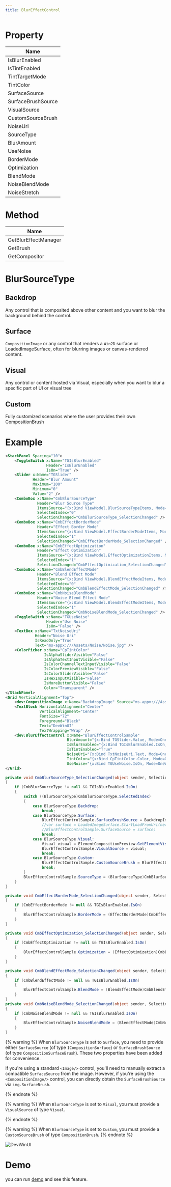 ```yaml
---
title: BlurEffectControl
---
```


# Property
|Name|
|-|
|IsBlurEnabled|
|IsTintEnabled|
|TintTargetMode|
|TintColor|
|SurfaceSource|
|SurfaceBrushSource|
|VisualSource|
|CustomSourceBrush|
|NoiseUri|
|SourceType|
|BlurAmount|
|UseNoise|
|BorderMode|
|Optimization|
|BlendMode|
|NoiseBlendMode|
|NoiseStretch|

# Method
|Name|
|-|
|GetBlurEffectManager|
|GetBrush|
|GetCompositor|

# BlurSourceType

## Backdrop
Any control that is composited above other content and you want to blur the background behind the control.

## Surface
`CompositionImage` or any control that renders a `Win2D` surface or LoadedImageSurface, often for blurring images or canvas-rendered content.

## Visual
Any control or content hosted via Visual, especially when you want to blur a specific part of UI or visual tree

## Custom
Fully customized scenarios where the user provides their own CompositionBrush

# Example

```xml
<StackPanel Spacing="10">
    <ToggleSwitch x:Name="TGIsBlurEnabled"
                  Header="IsBlurEnabled"
                  IsOn="True" />
    <Slider x:Name="TGSlider"
            Header="Blur Amount"
            Maximum="100"
            Minimum="0"
            Value="2" />
    <ComboBox x:Name="CmbBlurSourceType"
              Header="Blur Source Type"
              ItemsSource="{x:Bind ViewModel.BlurSourceTypeItems, Mode=OneWay}"
              SelectedIndex="0"
              SelectionChanged="CmbBlurSourceType_SelectionChanged" />
    <ComboBox x:Name="CmbEffectBorderMode"
              Header="Effect Border Mode"
              ItemsSource="{x:Bind ViewModel.EffectBorderModeItems, Mode=OneWay}"
              SelectedIndex="1"
              SelectionChanged="CmbEffectBorderMode_SelectionChanged" />
    <ComboBox x:Name="CmbEffectOptimization"
              Header="Effect Optimization"
              ItemsSource="{x:Bind ViewModel.EffectOptimizationItems, Mode=OneWay}"
              SelectedIndex="1"
              SelectionChanged="CmbEffectOptimization_SelectionChanged" />
    <ComboBox x:Name="CmbBlendEffectMode"
              Header="Blend Effect Mode"
              ItemsSource="{x:Bind ViewModel.BlendEffectModeItems, Mode=OneWay}"
              SelectedIndex="0"
              SelectionChanged="CmbBlendEffectMode_SelectionChanged" />
    <ComboBox x:Name="CmbNoiseBlendMode"
              Header="Noise Blend Effect Mode"
              ItemsSource="{x:Bind ViewModel.BlendEffectModeItems, Mode=OneWay}"
              SelectedIndex="1"
              SelectionChanged="CmbNoiseBlendMode_SelectionChanged" />
    <ToggleSwitch x:Name="TGUseNoise"
                  Header="Use Noise"
                  IsOn="False" />
    <TextBox x:Name="TxtNoiseUri"
             Header="Noise Uri"
             IsReadOnly="True"
             Text="ms-appx:///Assets/Noise/Noise.jpg" />
    <ColorPicker x:Name="CpTintColor"
                 IsAlphaSliderVisible="False"
                 IsAlphaTextInputVisible="False"
                 IsColorChannelTextInputVisible="False"
                 IsColorPreviewVisible="False"
                 IsColorSliderVisible="False"
                 IsHexInputVisible="False"
                 IsMoreButtonVisible="False"
                 Color="Transparent" />
</StackPanel>
<Grid VerticalAlignment="Top">
    <dev:CompositionImage x:Name="BackdropImage" Source="ms-appx:///Assets/Landscapes/Landscape-9.jpg" />
    <TextBlock HorizontalAlignment="Center"
               VerticalAlignment="Center"
               FontSize="72"
               Foreground="Black"
               Text="DevWinUI"
               TextWrapping="Wrap" />
    <dev:BlurEffectControl x:Name="BlurEffectControlSample"
                           BlurAmount="{x:Bind TGSlider.Value, Mode=OneWay}"
                           IsBlurEnabled="{x:Bind TGIsBlurEnabled.IsOn, Mode=OneWay}"
                           IsTintEnabled="True"
                           NoiseUri="{x:Bind TxtNoiseUri.Text, Mode=OneWay}"
                           TintColor="{x:Bind CpTintColor.Color, Mode=OneWay}"
                           UseNoise="{x:Bind TGUseNoise.IsOn, Mode=OneWay}" />
</Grid>
```

```cs
private void CmbBlurSourceType_SelectionChanged(object sender, SelectionChangedEventArgs e)
{
    if (CmbBlurSourceType != null && TGIsBlurEnabled.IsOn)
    {
        switch ((BlurSourceType)CmbBlurSourceType.SelectedIndex)
        {
            case BlurSourceType.Backdrop:
                break;
            case BlurSourceType.Surface:
                BlurEffectControlSample.SurfaceBrushSource = BackdropImage.SurfaceBrush;
                //var surface = LoadedImageSurface.StartLoadFromUri(new Uri(BackdropImage.Source.AbsoluteUri));
                //BlurEffectControlSample.SurfaceSource = surface;
                break;
            case BlurSourceType.Visual:
                Visual visual = ElementCompositionPreview.GetElementVisual(BackdropImage);
                BlurEffectControlSample.VisualSource = visual;
                break;
            case BlurSourceType.Custom:
                BlurEffectControlSample.CustomSourceBrush = BlurEffectControlSample.GetCompositor().CreateColorBrush(Colors.Green);
                break;
        }
        BlurEffectControlSample.SourceType = (BlurSourceType)CmbBlurSourceType.SelectedIndex;
    }
}

private void CmbEffectBorderMode_SelectionChanged(object sender, SelectionChangedEventArgs e)
{
    if (CmbEffectBorderMode != null && TGIsBlurEnabled.IsOn)
    {
        BlurEffectControlSample.BorderMode = (EffectBorderMode)CmbEffectBorderMode.SelectedIndex;
    }
}

private void CmbEffectOptimization_SelectionChanged(object sender, SelectionChangedEventArgs e)
{
    if (CmbEffectOptimization != null && TGIsBlurEnabled.IsOn)
    {
        BlurEffectControlSample.Optimization = (EffectOptimization)CmbEffectOptimization.SelectedIndex;
    }
}

private void CmbBlendEffectMode_SelectionChanged(object sender, SelectionChangedEventArgs e)
{
    if (CmbBlendEffectMode != null && TGIsBlurEnabled.IsOn)
    {
        BlurEffectControlSample.BlendMode = (BlendEffectMode)CmbBlendEffectMode.SelectedIndex;
    }
}
private void CmbNoiseBlendMode_SelectionChanged(object sender, SelectionChangedEventArgs e)
{
    if (CmbNoiseBlendMode != null && TGIsBlurEnabled.IsOn)
    {
        BlurEffectControlSample.NoiseBlendMode = (BlendEffectMode)CmbNoiseBlendMode.SelectedIndex;
    }
}
```


{% warning %}
When `BlurSourceType` is set to `Surface`, you need to provide either `SurfaceSource` (of type `ICompositionSurface`) or `SurfaceBrushSource` (of type `CompositionSurfaceBrush`). These two properties have been added for convenience.

If you're using a standard `<Image/>` control, you'll need to manually extract a compatible `SurfaceSource` from the image. However, if you're using the `<CompositionImage/>` control, you can directly obtain the `SurfaceBrushSource` via `img.SurfaceBrush`.

{% endnote %}

{% warning %}
When `BlurSourceType` is set to `Visual`, you must provide a `VisualSource` of type `Visual`.

{% endnote %}

{% warning %}
When `BlurSourceType` is set to `Custom`, you must provide a `CustomSourceBrush` of type `CompositionBrush`.
{% endnote %}

![DevWinUI](https://raw.githubusercontent.com/ghost1372/DevWinUI-Resources/refs/heads/main/DevWinUI-Docs/BlurEffectControl.gif)

# Demo
you can run [demo](https://github.com/Ghost1372/DevWinUI) and see this feature.